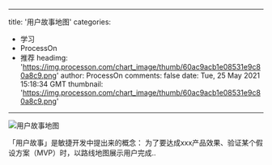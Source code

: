
---
title: '用户故事地图'
categories: 
 - 学习
 - ProcessOn
 - 推荐
headimg: 'https://img.processon.com/chart_image/thumb/60ac9acb1e08531e9c80a8c9.png'
author: ProcessOn
comments: false
date: Tue, 25 May 2021 15:18:34 GMT
thumbnail: 'https://img.processon.com/chart_image/thumb/60ac9acb1e08531e9c80a8c9.png'
---

<div>   
<img class="thumb" alt="用户故事地图" src="https://img.processon.com/chart_image/thumb/60ac9acb1e08531e9c80a8c9.png" referrerpolicy="no-referrer">
<p>「用户故事」是敏捷开发中提出来的概念：
为了要达成xxx产品效果、验证某个假设方案（MVP）时，以路线地图展示用户完成..</p>  
</div>
            